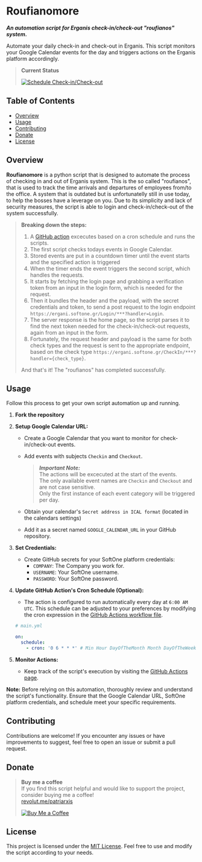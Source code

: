 # Roufianomore
**_An automation script for Erganis check-in/check-out "roufianos" system._**

Automate your daily check-in and check-out in Erganis. This script monitors your Google Calendar events for the day and triggers actions on the Erganis platform accordingly.

> **Current Status**
> 
> [![Schedule Check-in/Check-out](https://github.com/patriarxis/roufianomore/actions/workflows/main.yml/badge.svg)](https://github.com/patriarxis/roufianomore/actions/workflows/main.yml)

## Table of Contents

- [Overview](#overview)
- [Usage](#usage)
- [Contributing](#contributing)
- [Donate](#donate)
- [License](#license)

## Overview

**Roufianomore** is a python script that is designed to automate the process of checking in and out of Erganis system. This is the so called "roufianos", that is used to track the time arrivals and departures of employees from/to the office. A system that is outdated but is unfortunatelly still in use today, to help the bosses have a leverage on you. Due to its simplicity and lack of security measures, the script is able to login and check-in/check-out of the system successfully.

> **Breaking down the steps:**  
> 1. A [GitHub action](.github/workflows/main.yml) excecutes based on a cron schedule and runs the scripts.
> 2. The first script checks todays events in Google Calendar.
> 4. Stored events are put in a countdown timer until the event starts and the specified action is triggered
> 5. When the timer ends the event triggers the second script, which handles the requests.
> 6. It starts by fetching the login page and grabbing a verification token from an input in the login form, which is needed for the request.
> 7. Then it bundles the header and the payload, with the secret credentials and token, to send a post request to the login endpoint `https://ergani.softone.gr/Login/***?handler=Login`.
> 8. The server response is the home page, so the script parses it to find the next token needed for the check-in/check-out requests, again from an input in the form.
> 9. Fortunately, the request header and payload is the same for both check types and the request is sent to the appropriate endpoint, based on the check type `https://ergani.softone.gr/CheckIn/***?handler={check_type}`.
> 
> And that's it! The "roufianos" has completed successfully.

## Usage

Follow this process to get your own script automation up and running.

1. **Fork the repository**

1. **Setup Google Calendar URL:**
   - Create a Google Calendar that you want to monitor for check-in/check-out events.
   - Add events with subjects `Checkin` and `Checkout`.
     
     > **_Important Note:_**  
     > The actions will be excecuted at the start of the events.  
     > The only available event names are `Checkin` and `Checkout` and are not case sensitive.  
     > Only the first instance of each event category will be triggered per day.

   - Obtain your calendar's `Secret address in ICAL format` (located in the calendars settings)
   - Add it as a secret named `GOOGLE_CALENDAR_URL` in your GitHub repository.

2. **Set Credentials:**
   - Create GitHub secrets for your SoftOne platform credentials:
     - `COMPANY`: The Company you work for.
     - `USERNAME`: Your SoftOne username.
     - `PASSWORD`: Your SoftOne password.

3. **Update GitHub Action's Cron Schedule (Optional):**
   - The action is configured to run automatically every day at `6:00 AM UTC`. This schedule can be adjusted to your preferences by modifying the cron expression in the [GitHub Actions workflow file](.github/workflows/main.yml).
   
   ```yml
   # main.yml
   
   on:
     schedule:
       - cron: '0 6 * * *' # Min Hour DayOfTheMonth Month DayOfTheWeek
   ```

4. **Monitor Actions:**
   - Keep track of the script's execution by visiting the [GitHub Actions page](https://github.com/patriarxis/roufianomore/actions).

**Note:** Before relying on this automation, thoroughly review and understand the script's functionality. Ensure that the Google Calendar URL, SoftOne platform credentials, and schedule meet your specific requirements.

## Contributing

Contributions are welcome! If you encounter any issues or have improvements to suggest, feel free to open an issue or submit a pull request.

## Donate

> **Buy me a coffee**  
> If you find this script helpful and would like to support the project, consider buying me a coffee!  
> [revolut.me/patriarxis](https://revolut.me/patriarxis)
> 
> [![Buy Me a Coffee](https://patriarxis.com/assets/donate-button.svg)](https://revolut.me/patriarxis)

## License

This project is licensed under the [MIT License](LICENSE). Feel free to use and modify the script according to your needs.
